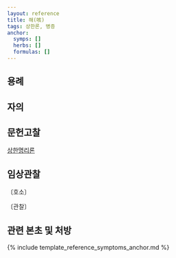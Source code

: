 ```yaml
---
layout: reference
title: 해(咳)
tags: 상한론, 병증
anchor:
  symps: []
  herbs: []
  formulas: []
---
```



## 용례



## 자의



## 문헌고찰

[상한명리론]({{site.baseurl}}{{reference/Books/Etc/상한명리론}}#해)



## 임상관찰



〔호소〕



〔관찰〕




## 관련 본초 및 처방


{% include template_reference_symptoms_anchor.md %}
